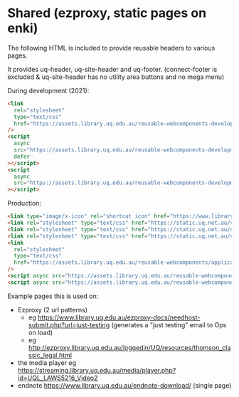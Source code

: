 # Shared (ezproxy, static pages on enki)

The following HTML is included to provide reusable headers to various pages.

It provides uq-header, uq-site-header and uq-footer.
(connect-footer is excluded & uq-site-header has no utility area buttons and no mega menu)

During development (2021):

```html
<link
  rel="stylesheet"
  type="text/css"
  href="https://assets.library.uq.edu.au/reusable-webcomponents-development/feature-shared/applications/shared/custom-styles.css"
/>
<script
  async
  src="https://assets.library.uq.edu.au/reusable-webcomponents-development/feature-shared/uq-lib-reusable.min.js"
  defer
></script>
<script
  async
  src="https://assets.library.uq.edu.au/reusable-webcomponents-development/feature-shared/applications/shared/load.js"
></script>
```

Production:

```html
<link type="image/x-icon" rel="shortcut icon" href="https://www.library.uq.edu.au/favicon.ico" />
<link rel="stylesheet" type="text/css" href="https://static.uq.net.au/v6/fonts/Roboto/roboto.css" />
<link rel="stylesheet" type="text/css" href="https://static.uq.net.au/v9/fonts/Merriweather/merriweather.css" />
<link rel="stylesheet" type="text/css" href="https://static.uq.net.au/v13/fonts/Montserrat/montserrat.css" />
<link
  rel="stylesheet"
  type="text/css"
  href="https://assets.library.uq.edu.au/reusable-webcomponents/applications/shared/custom-styles.css"
/>
<script async src="https://assets.library.uq.edu.au/reusable-webcomponents/uq-lib-reusable.min.js" defer></script>
<script async src="https://assets.library.uq.edu.au/reusable-webcomponents/applications/shared/load.js"></script>
```

Example pages this is used on:

- Ezproxy (2 url patterns)
  - eg <https://www.library.uq.edu.au/ezproxy-docs/needhost-submit.php?url=just-testing> (generates a "just testing" email to Ops on load)
  - eg <http://ezproxy.library.uq.edu.au/loggedin/UQ/resources/thomson_classic_legal.html>
- the media player eg <https://streaming.library.uq.edu.au/media/player.php?id=UQL_LAWS5216_Video2>
- endnote <https://www.library.uq.edu.au/endnote-download/> (single page)
